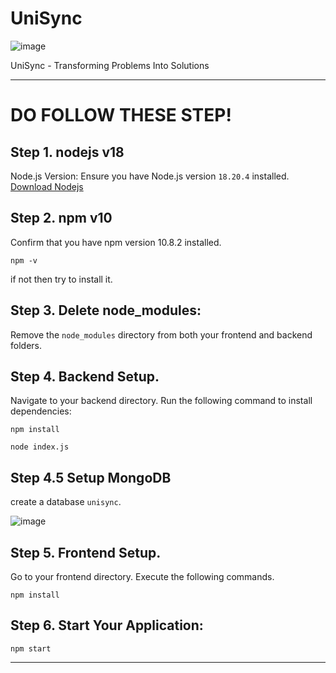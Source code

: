 # UniSync

![image](https://github.com/user-attachments/assets/b5034438-be34-46aa-9cc3-71e5006675f9)


UniSync - Transforming Problems Into Solutions

---

# DO FOLLOW THESE STEP!

## Step 1. nodejs v18

Node.js Version: Ensure you have Node.js version `18.20.4` installed. [Download Nodejs](https://nodejs.org/en/download/prebuilt-installer/current)

## Step 2. npm v10

Confirm that you have npm version 10.8.2 installed. 
```shell
npm -v
```
if not then try to install it.

## Step 3. Delete node_modules:

Remove the `node_modules` directory from both your frontend and backend folders.

## Step 4. Backend Setup.

Navigate to your backend directory.
Run the following command to install dependencies:

```shell
npm install
```

```shell
node index.js
```
## Step 4.5 Setup MongoDB
create a database `unisync`.

![image](https://github.com/user-attachments/assets/9bea1d34-f12d-4274-be35-bd6dc327b9a1)


## Step 5. Frontend Setup.

Go to your frontend directory.
Execute the following commands.

```shell
npm install
```

## Step 6. Start Your Application:

```shell
npm start
```
---
